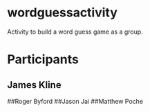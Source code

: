 # wordguessactivity
Activity to build a word guess game as a group.

# Participants
## James Kline
##Roger Byford
##Jason Jai
##Matthew Poche